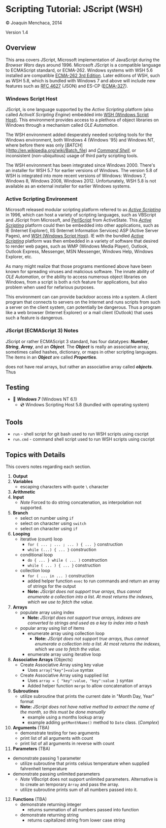 # Scripting Tutorial: JScript (WSH)

© Joaquin Menchaca, 2014

Version 1.4

## Overview

This area covers JScript, Microsoft implementation of JavaScript during the *Browser Wars* days around 1996.  Microsoft JScript is a compatible language to ECMAScript standard, or ECMA-262.  Windows systems with WSH 5.6 installed are compatible [ECMA-262 3rd Edition](http://www.ecma-international.org/publications/files/ECMA-ST-ARCH/ECMA-262,%203rd%20edition,%20December%201999.pdf).  Later editions of WSH, such as WSH 5.8, which is bundled with Windows 7 and above will include new features such as [RFC 4627](http://www.ietf.org/rfc/rfc4627.txt) (JSON) and ES-CP ([ECMA-327](http://www.ecma-international.org/publications/files/ECMA-ST/Ecma-327.pdf)).

### Windows Script Host

JScript, is one language supported by the *Active Scripting* platform (also called *ActiveX Scripting Engine*) embedded into [WSH (Windows Script Host)](http://en.wikipedia.org/wiki/Windows_Script_Host).  This environment provides access to a plethora of object libraries on Windows through a mechanism called *OLE Automation*.  

The WSH environment added desperately needed scripting tools for the Windows environment, both Windows 4 (Windows '95) and Windows NT, where before there was only [*BATCH*]((http://en.wikipedia.org/wiki/Batch_file) and [*Command Shell*](http://en.wikipedia.org/wiki/Batch_file), or inconsistent (non-ubiquitous) usage of third party scripting tools.

The WSH environment has been integrated since Windows 2000.  There's an installer for WSH 5.7 for earlier versions of Windows.  The version 5.8 of WSH is integrated into more recent versions of Windows: Windows 7, Windows 8, Windows 2008, Windows 2012.  Unfortunately, WSH 5.8 is not available as an external installer for earlier Windows systems.

### Active Scripting Environment

Microsoft released modular scripting platform referred to as [*Active Scripting*](http://en.wikipedia.org/wiki/Active_Scripting) in 1996, which can host a variety of scripting languages, such as VBScript and JScript from Microsoft, and [PerlScript](http://docs.activestate.com/activeperl/5.8/Components/Windows/PerlScript.html) from ActiveState.  This [*Active Scripting*](http://en.wikipedia.org/wiki/Active_Scripting) platform could then be embedded into other applications, such as IE (Internet Explorer), IIS (Internet Information Services) ASP (Active Server Pages), and [WSH (Windows Script Host)](http://en.wikipedia.org/wiki/Windows_Script_Host).  IE with the bundled [*Active Scripting*](http://en.wikipedia.org/wiki/Active_Scripting) platform was then embedded in a variety of software that desired to render web pages, such as WMP (Windows Media Player), Outlook, Outlook Express, Messenger, MSN Messenger, Windows Help, Windows Explorer, etc.

As many might realize that those programs mentioned above have been known for spreading viruses and malicious software.  The innate ability of *OLE Automation*, or the ability to access numerous object libraries on Windows, from a script is both a rich feature for applications, but also problem when used for nefarious purposes.

This environment can can provide backdoor access into a system.  A client program that connects to servers on the Internet and runs scripts from such a server on the client system, can potentially be dangerous.  Thus a program like a web browser (Internet Explorer) or a mail client (Outlook) that uses such a feature is dangerous.

### JScript (ECMAScript 3) Notes

JScript or rather ECMAScript 3 standard, has four datatypes: ***Number***, ***String***, ***Array***, and an ***Object***.  The ***Object*** is really an associative array, sometimes called hashes, dictionary, or maps in other scripting languages.  The items in an ***Object*** are called ***Properties***.



 does not have real arrays, but rather an associative array called ***objects***.  Thus

## Testing

* :dvd: *__Windows 7__* (Windows NT 6.1)
  * :cd: Windows Scripting Host 5.8 (bundled with operating system)

## Tools

* `run` - shell script for git bash used to run WSH scripts using cscript
* `run.cmd` - command shell script used to run WSH scripts using cscript

## Topics with Details

This covers notes regarding each section.

1. **Output**
2. **Variables**
   * escaping characters with quote `\` character
3. **Arithmetic**
4. **Input**
   * *Note* Forced to do string concatenation, as interpolation not supported.
5. **Branch**
   * select on number using `if`
   * select on character using `switch`
   * select on character using `if`
6. **Looping**
   * iterative (count) loop
     * `for ( ... ; ... ; ... ) { ... }` construction
     * `while (...) { ... }` construction
   * conditional loop
     * `do { ... } while ( ... )` construction
     * `while ( ... ) { ... }` construction
   * collection loop
     * `for ( ... in ... )` construction
     * added helper function `exec` to run commands and return an array of strings for the output
     * **Note:** *JScript does not support true arrays, thus cannot enumerate a collection into a list.  At most returns the indexes, which we use to fetch the value.*
7. **Arrays**
   * populate array using index
     * **Note:** *JScript does not support true arrays, indexes are converted to strings and used as a key to index into a hash*
   * popular array using list of items
     * enumerate array using collection loop
       * **Note:** *JScript does not support true arrays, thus cannot enumerate a collection into a list.  At most returns the indexes, which we use to fetch the value.*
     * enumerate array using iterative loop
8. **Associative Arrays** (Objects)
   * Create Associative Array using key value
     * Uses `array["key"]=value` syntax
   * Create Associative Array using supplied list
     * Uses `array = { "key":value, "key":value }` syntax
     * Added helper function `merge` to allow concatenation of arrays
9. **Subroutines**
   * utilize subroutine that prints the current date in "Month Day, Year" format
   * **Note:** *JScript does not have native method to extract the name of the month, so this must be done manually*
     * example using a months lookup array
     * example adding `getMonthName()` method to `Date` class. (*Complex*)
10. **Arguments** (TBA)
    * demonstrate testing for two arguments
    * print list of all arguments with count
    * print list of all arguments in reverse with count
11. **Parameters** (TBA)
   * demonstrate passing 1 parameter
     * utilize subroutine that prints celsius temperature when supplied fahrenheit temperature
   * demonstrate passing unlimited parameters
     * *Note* VBscript does not support unlimited parameters.  Alternative is to create an temporary `Array` and pass the array.
     * utilize subroutine prints sum of all numbers passed into it.
12. **Functions** (TBA)
    * demonstrate returning integer
      * returns summation of all numbers passed into function
    * demonstrate returning string
      * returns capitalized string from lower case string

